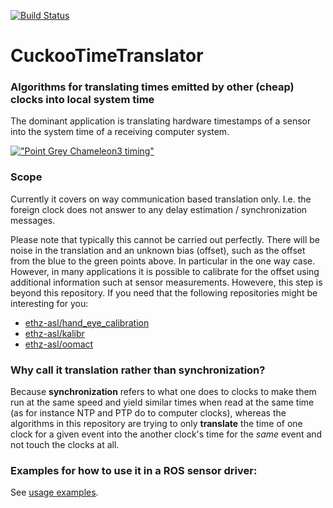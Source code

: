[![Build Status](https://jenkins.asl.ethz.ch/buildStatus/icon?job=cuckoo_time_translator)](https://jenkins.asl.ethz.ch/job/cuckoo_time_translator/)

# CuckooTimeTranslator
### Algorithms for translating times emitted by other (cheap) clocks into local system time
The dominant application is translating hardware timestamps of a sensor into the system time of a receiving computer system.

[!["Point Grey Chameleon3 timing"](https://github.com/ethz-asl/cuckoo_time_translator/wiki/images/chameleon10kHz-with-legend.png "Point Grey Chameleon3 timing")](https://github.com/ethz-asl/cuckoo_time_translator/wiki#example-plot)


### Scope
Currently it covers on way communication based translation only.
I.e. the foreign clock does not answer to any delay estimation / synchronization messages.

Please note that typically this cannot be carried out perfectly.
There will be noise in the translation and an unknown bias (offset), such as the offset from the blue to the green points above.
In particular in the one way case.
However, in many applications it is possible to calibrate for the offset using additional information such at sensor measurements.
Howevere, this step is beyond this repository. If you need that the following repositories might be interesting for you:
* [ethz-asl/hand_eye_calibration](https://github.com/ethz-asl/hand_eye_calibration)
* [ethz-asl/kalibr](https://github.com/ethz-asl/kalibr/)
* [ethz-asl/oomact](https://github.com/ethz-asl/oomact/)

### Why call it translation rather than synchronization? 
Because **synchronization** refers to what one does to clocks to make them run at the same speed and yield similar times when read at the same time (as for instance NTP and PTP do to computer clocks), whereas the algorithms in this repository are trying to only **translate** the time of one clock for a given event into the another clock's time for the *same* event and not touch the clocks at all.


### Examples for how to use it in a ROS sensor driver:
See [usage examples](https://github.com/ethz-asl/cuckoo_time_translator/wiki#usage-examples-ros-sensor-drivers).
